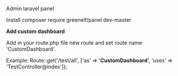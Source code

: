 Admin laravel panel

Install composer require greenelf/panel dev-master

<b>Add custom dashboard</b><p>
Add in your route.php file new route and set route name 'CustomDashboard'.<p>
Example:  Route::get('/test/all', ['as' => '<b>CustomDashboard</b>', 'uses' => 'TestController@index']);
